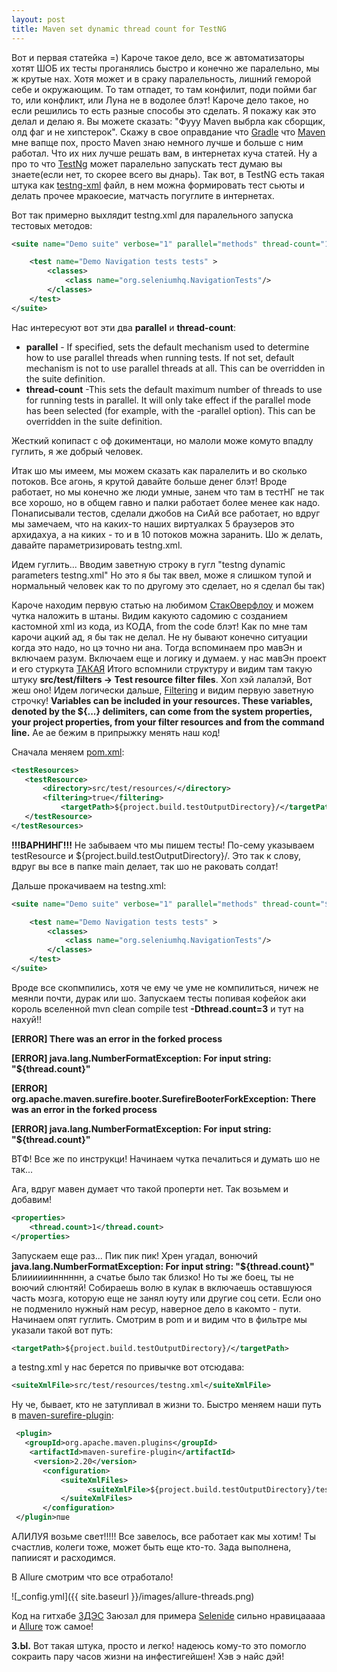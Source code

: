 ```yaml
---
layout: post
title: Maven set dynamic thread count for TestNG 
---
```

Вот и первая статейка =)
Кароче такое дело, все ж автоматизаторы хотят ШОБ их тесты проганялись быстро и конечно же паралельно, мы ж крутые нах.
Хотя может и в сраку паралельность, лишний геморой себе и окружающим. То там отпадет, то там конфилит, поди пойми баг то, или конфликт, или Луна не в водолее блэт!
Кароче дело такое, но если решились то есть разные способы это сделать. Я покажу как это делал и делаю я.
Вы можете сказать: "Фууу Maven выбрла как сборщик, олд фаг и не хипстерок".
Скажу в свое оправдание что [Gradle](https://gradle.org/) что [Maven](https://maven.apache.org/) мне вапще пох, просто Maven знаю немного лучше и больше с ним работал.
Что их них лучше решать вам, в интернетах куча статей. Ну а про то что [TestNg](http://testng.org/doc/documentation-main.html) может паралельно запускать тест думаю вы знаете(если нет, то скорее всего вы днарь).
Так вот, в TestNG есть такая штука как [testng-xml](http://testng.org/doc/documentation-main.html#testng-xml) файл, в нем можна формировать тест сьюты и делать прочее мракоесие,
матчасть погуглите в интернетах.

Вот так примерно выхлядит testng.xml для паралельного запуска тестовых методов:
```xml
<suite name="Demo suite" verbose="1" parallel="methods" thread-count="1">

    <test name="Demo Navigation tests tests" >
        <classes>
            <class name="org.seleniumhq.NavigationTests"/>
        </classes>
    </test>
</suite>
```
Нас интересуют вот эти два **parallel** и **thread-count**:
- **parallel** - If specified, sets the default mechanism used to determine how to use parallel threads when running tests. If not set, default mechanism is not to use parallel threads at all. This can be overridden in the suite definition.
- **thread-count** -This sets the default maximum number of threads to use for running tests in parallel. It will only take effect if the parallel mode has been selected (for example, with the -parallel option). This can be overridden in the suite definition.
 
Жесткий копипаст с оф докиментаци, но малоли може комуто впадлу гуглить, я же добрый человек.
 
Итак шо мы имеем, мы можем сказать как паралелить и во сколько потоков. Все агонь, я крутой давайте больше денег блэт!
Вроде работает, но мы конечно же люди умные, занем что там в тестНГ не так все хорошо, но в общем гавно и палки работает более менее как надо.
Понаписывали тестов, сделали джобов на СиАй все работает, но вдруг мы замечаем, что на каких-то наших виртуалках 5 браузеров это архидахуа, а на киких - то и в 10 потоков можна заранить.
Шо ж делать, давайте параметризировать testng.xml.
 
Идем гуглить...
Вводим заветную строку в гугл "testng dynamic parameters testng.xml"
Но это я бы так ввел, може я слишком тупой и нормальный человек как то по другому это сделает, но я сделал бы так)
 
Кароче находим первую статью на любимом [СтакОверфлоу](https://stackoverflow.com/) и можем чутка наложить в штаны.
Видим какуюто садомию с созданием кастомной xml из кода, из КОДА, from the code блэт! Как по мне там карочи ацкий ад, я бы так не делал. Не ну бывают конечно ситуации
когда это надо, но цэ точно ни ана. Тогда вспоминаем про мавЭн и включаем разум. Включаем еще и логику и думаем. у нас мавЭн проект и его стуркута [ТАКАЯ](https://maven.apache.org/guides/introduction/introduction-to-the-standard-directory-layout.html)
Итого вспомнили структуру и видим там такую штуку **src/test/filters -> Test resource filter files**. Хоп хэй лалалэй, Вот жеш оно!
Идем логически дальше, [Filtering](https://maven.apache.org/plugins/maven-resources-plugin/examples/filter.html) и видим первую заветную строчку!
**Variables can be included in your resources. These variables, denoted by the ${...} delimiters, can come from the system properties, your project properties, from your filter resources and from the command line.**
Ае ае бежим в припрыжку менять наш код!
 
Сначала меняем [pom.xml](https://maven.apache.org/pom.html#What_is_the_POM):
  ```xml
 <testResources>
     <testResource>
         <directory>src/test/resources/</directory>
         <filtering>true</filtering>
             <targetPath>${project.build.testOutputDirectory}/</targetPath>
     </testResource>
  </testResources> 
  ```
  
**!!!ВАРНИНГ!!!** Не забываем что мы пишем тесты! По-сему указываем testResource и <targetPath>${project.build.testOutputDirectory}/</targetPath>.
Это так к слову, вдруг вы все в папке main делает, так шо не раковать солдат!
 
Дальше прокачиваем на testng.xml:
 ```xml
 <suite name="Demo suite" verbose="1" parallel="methods" thread-count="${thread.count}">
 
     <test name="Demo Navigation tests tests" >
         <classes>
             <class name="org.seleniumhq.NavigationTests"/>
         </classes>
     </test>
 </suite>
 ```
 
Вроде все скопмпились, хотя че ему че уме не компилиться, ничеж не меянли почти, дурак или шо.
Запускаем тесты попивая кофейок аки король вселенной mvn clean compile test **-Dthread.count=3** и тут на нахуй!!
 
 **[ERROR] There was an error in the forked process**
 
 **[ERROR] java.lang.NumberFormatException: For input string: "${thread.count}"**
 
 **[ERROR] org.apache.maven.surefire.booter.SurefireBooterForkException: There was an error in the forked process**

 **[ERROR] java.lang.NumberFormatException: For input string: "${thread.count}"**

ВТФ! Все же по инструкци! Начинаем чутка печалиться и думать шо не так...

Ага, вдруг мавен думает что такой проперти нет. Так возьмем и добавим!
 ```xml
<properties>
     <thread.count>1</thread.count>
 </properties>
   ```
   
Запускаем еще раз... Пик пик пик! Хрен угадал, вонючий **java.lang.NumberFormatException: For input string: "${thread.count}"**
Блиииииинннннн, а счатье было так близко!
Но ты же боец, ты не воючий слюнтяй! Собираешь волю в кулак в включаешь оставшуюся часть мозга, которую еще не занял юуту или другие соц сети.
Если оно не подменило нужный нам ресур, наверное дело в какомто - пути. Начинаем опят гуглить.
Смотрим в pom и и видим что в фильтре мы указали такой вот путь:
   
   ```xml
   <targetPath>${project.build.testOutputDirectory}/</targetPath> 
   ```
а testng.xml у нас берется по привычке вот отсюдава:
   ```xml
   <suiteXmlFile>src/test/resources/testng.xml</suiteXmlFile>
   ```
   
Ну че, бывает, кто не затупливал в жизни то. Быстро меняем наши путь в [maven-surefire-plugin](http://maven.apache.org/surefire/maven-surefire-plugin/):
 ```xml
  <plugin>
    <groupId>org.apache.maven.plugins</groupId>
     <artifactId>maven-surefire-plugin</artifactId>
      <version>2.20</version>
        <configuration>
            <suiteXmlFiles>
                  <suiteXmlFile>${project.build.testOutputDirectory}/testng.xml</suiteXmlFile>
            </suiteXmlFiles>
        </configuration>
  </plugin>пше 
   ```
   
АЛИЛУЯ возьме свет!!!!! Все завелось, все работает как мы хотим! Ты счастлив, колеги тоже, может быть еще кто-то.
Зада выполнена, папиисят и расходимся.


В Allure смотрим что все отработало!

![_config.yml]({{ site.baseurl }}/images/allure-threads.png)

Код на гитхабе [ЗДЭС](https://github.com/apanashchenko/maven-thread-count)
Заюзал для примера [Selenide](http://selenide.org/) сильно нравицааааа и [Allure](http://allure.qatools.ru/) тож самое!  

   
**З.Ы.** Вот такая штука, просто и легко! надеюсь кому-то это помогло сокраить пару часов жизни на инфестигейшен!
         Хэв э найс дэй!
   
   
 
 
 
 
 
 
  
 
 
 
 

